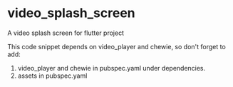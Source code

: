 # video_splash_screen
A video splash screen for flutter project

This code snippet depends on video_player and chewie, so don't forget to add:
1. video_player and chewie in pubspec.yaml under dependencies.
2. assets in pubspec.yaml

